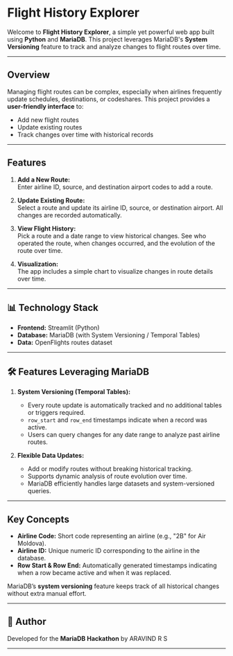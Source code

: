 # Flight History Explorer

Welcome to **Flight History Explorer**, a simple yet powerful web app built using **Python** and **MariaDB**. This project leverages MariaDB's **System Versioning** feature to track and analyze changes to flight routes over time.  

---

## Overview

Managing flight routes can be complex, especially when airlines frequently update schedules, destinations, or codeshares. This project provides a **user-friendly interface** to:  

- Add new flight routes  
- Update existing routes  
- Track changes over time with historical records  



---

## Features

1. **Add a New Route:**  
   Enter airline ID, source, and destination airport codes to add a route.

2. **Update Existing Route:**  
   Select a route and update its airline ID, source, or destination airport. All changes are recorded automatically.

3. **View Flight History:**  
   Pick a route and a date range to view historical changes. See who operated the route, when changes occurred, and the evolution of the route over time.

4. **Visualization:**  
   The app includes a simple chart to visualize changes in route details over time.  

---

## 📊 Technology Stack

- **Frontend:** Streamlit (Python)  
- **Database:** MariaDB (with System Versioning / Temporal Tables)  
- **Data:** OpenFlights routes dataset  

---

## 🛠️ Features Leveraging MariaDB

1. **System Versioning (Temporal Tables):**  
   - Every route update is automatically tracked and no additional tables or triggers required.  
   - `row_start` and `row_end` timestamps indicate when a record was active.  
   - Users can query changes for any date range to analyze past airline routes.


2. **Flexible Data Updates:**  
   - Add or modify routes without breaking historical tracking.  
   - Supports dynamic analysis of route evolution over time.
   - MariaDB efficiently handles large datasets and system-versioned queries. 

---

## Key Concepts

- **Airline Code:** Short code representing an airline (e.g., "2B" for Air Moldova).  
- **Airline ID:** Unique numeric ID corresponding to the airline in the database.  
- **Row Start & Row End:** Automatically generated timestamps indicating when a row became active and when it was replaced.  

MariaDB’s **system versioning** feature keeps track of all historical changes without extra manual effort.  

---

## 👤 Author

Developed for the **MariaDB Hackathon** by ARAVIND R S

---

